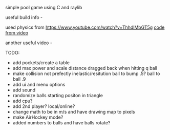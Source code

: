 simple pool game using C and raylib

useful build info - [](https://github.com/raysan5/raylib/blob/master/projects/CMake/README.md)

used physics from https://www.youtube.com/watch?v=ThhdlMbGT5g
[code from video](https://github.com/matthias-research/pages/blob/master/tenMinutePhysics/03-billiard.html)

another useful video - [](https://www.youtube.com/watch?v=guWIF87CmBg)

TODO:
* add pockets/create a table
* add max power and scale distance dragged back when hitting q ball
* make collision not prefectly inelastic/resitution ball to bump .5? ball to ball .9
* add ui and menu options
* add sound
* randomize balls starting positon in triangle
* add cpu?
* add 2nd player? local/online?
* change math to be in m/s and have drawing map to pixels
* make AirHockey mode?
* added numbers to balls and have balls rotate?
